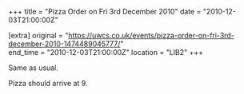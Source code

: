 +++
title = "Pizza Order on Fri 3rd December 2010"
date = "2010-12-03T21:00:00Z"

[extra]
original = "https://uwcs.co.uk/events/pizza-order-on-fri-3rd-december-2010-1474489045777/"    
end_time = "2010-12-03T21:00:00Z"
location = "LIB2"
+++

Same as usual.

Pizza should arrive at 9.

